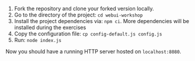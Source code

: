 1. Fork the repository and clone your forked version locally.
2. Go to the directory of the project: `cd webui-workshop`
4. Install the project dependencies via: `npm ci`. More dependencies will be installed during the exercises
5. Copy the configuration file: `cp config-default.js config.js`
6. Run: `node index.js`

Now you should have a running HTTP server hosted on `localhost:8080`.